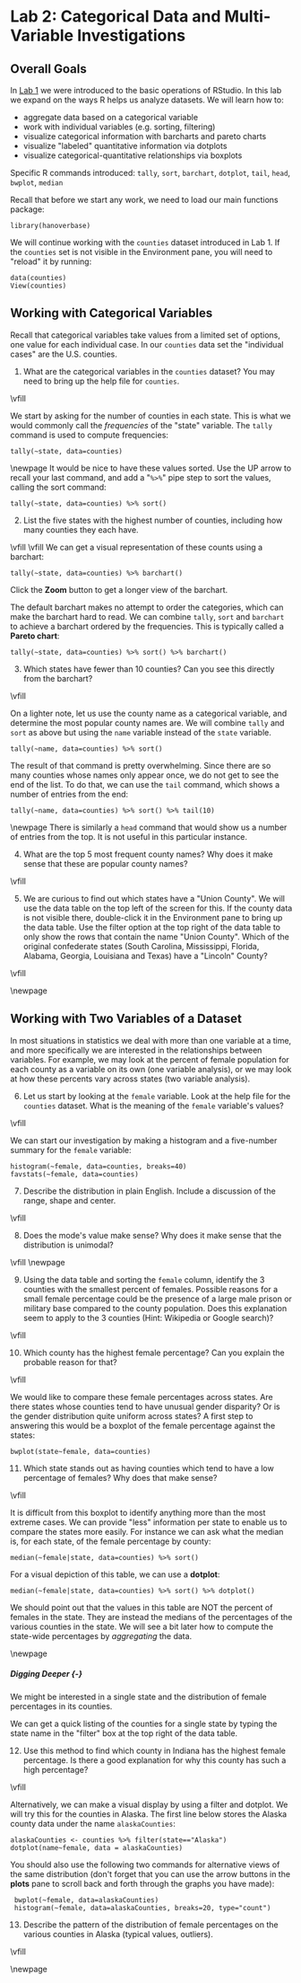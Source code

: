 # Lab 2: Categorical Data and Multi-Variable Investigations

## Overall Goals

In [Lab 1](Lab1Instructions.md) we were introduced to the basic operations of RStudio. In this lab we expand on the ways R helps us analyze datasets. We will learn how to:

- aggregate data based on a categorical variable
- work with individual variables (e.g. sorting, filtering)
- visualize categorical information with barcharts and pareto charts
- visualize "labeled" quantitative information via dotplots
- visualize categorical-quantitative relationships via boxplots

Specific R commands introduced: `tally`, `sort`, `barchart`, `dotplot`, `tail`, `head`, `bwplot`, `median`


Recall that before we start any work, we need to load our main functions package:
```{r}
library(hanoverbase)
```

We will continue working with the `counties` dataset introduced in Lab 1. If the `counties` set is not visible in the Environment pane, you will need to "reload" it by running:
```{r}
data(counties)
View(counties)
```

## Working with Categorical Variables

Recall that categorical variables take values from a limited set of options, one value for each individual case. In our `counties` data set the "individual cases" are the U.S. counties.

1. What are the categorical variables in the `counties` dataset? You may need to bring up the help file for `counties`.

\vfill

We start by asking for the number of counties in each state. This is what we would commonly call the *frequencies* of the "state" variable. The `tally` command is used to compute frequencies:
```{r}
tally(~state, data=counties)
```
\newpage
It would be nice to have these values sorted. Use the UP arrow to recall your last command, and add a "`%>%`" pipe step to sort the values, calling the sort command:
```{r}
tally(~state, data=counties) %>% sort()
```

2. List the five states with the highest number of counties, including how many counties they each have.

\vfill
\vfill
We can get a visual representation of these counts using a barchart:
```{r}
tally(~state, data=counties) %>% barchart()
```
Click the **Zoom** button to get a longer view of the barchart.

The default barchart makes no attempt to order the categories, which can make the barchart hard to read. We can combine `tally`, `sort` and `barchart` to achieve a barchart ordered by the frequencies. This is typically called a **Pareto chart**:
```{r}
tally(~state, data=counties) %>% sort() %>% barchart()
```

3. Which states have fewer than 10 counties? Can you see this directly from the barchart?

\vfill

On a lighter note, let us use the county name as a categorical variable, and determine the most popular county names are. We will combine `tally` and `sort` as above but using the `name` variable instead of the `state` variable.
```{r}
tally(~name, data=counties) %>% sort()
```
The result of that command is pretty overwhelming. Since there are so many counties whose names only appear once, we do not get to see the end of the list. To do that, we can use the `tail` command, which shows a number of entries from the end:
```{r}
tally(~name, data=counties) %>% sort() %>% tail(10)
```
\newpage
There is similarly a `head` command that would show us a number of entries from the top. It is not useful in this particular instance.

4. What are the top 5 most frequent county names? Why does it make sense that these are popular county names?

\vfill

5. We are curious to find out which states have a "Union County". We will use the data table on the top left of the screen for this. If the county data is not visible there, double-click it in the Environment pane to bring up the data table. Use the filter option at the top right of the data table to only show the rows that contain the name "Union County". Which of the original confederate states (South Carolina, Mississippi, Florida, Alabama, Georgia, Louisiana and Texas) have a "Lincoln" County?

\vfill

\newpage
## Working with Two Variables of a Dataset

In most situations in statistics we deal with more than one variable at a time, and more specifically we are interested in the relationships between variables. For example, we may look at the percent of female population for each county as a variable on its own (one variable analysis), or we may look at how these percents vary across states (two variable analysis).

6. Let us start by looking at the `female` variable. Look at the help file for the `counties` dataset. What is the meaning of the `female` variable's values?

\vfill

We can start our investigation by making a histogram and a five-number summary for the `female` variable:
```{r}
histogram(~female, data=counties, breaks=40)
favstats(~female, data=counties)
```

7. Describe the distribution in plain English. Include a discussion of the range, shape and center.

\vfill

8. Does the mode's value make sense? Why does it make sense that the distribution is unimodal?

\vfill
\newpage

9. Using the data table and sorting the `female` column, identify the 3 counties with the smallest percent of females. Possible reasons for a small female percentage could be the presence of a large male prison or military base compared to the county population. Does this explanation seem to apply to the 3 counties (Hint: Wikipedia or Google search)?

\vfill

10. Which county has the highest female percentage? Can you explain the probable reason for that?

\vfill

We would like to compare these female percentages across states. Are there states whose counties tend to have unusual gender disparity? Or is the gender distribution quite uniform across states? A first step to answering this would be a boxplot of the female percentage against the states:
```{r}
bwplot(state~female, data=counties)
```

11. Which state stands out as having counties which tend to have a low percentage of females? Why does that make sense?

\vfill

It is difficult from this boxplot to identify anything more than the most extreme cases. We can provide "less" information per state to enable us to compare the states more easily. For instance we can ask what the median is, for each state, of the female percentage by county:
```{r}
median(~female|state, data=counties) %>% sort()
```

For a visual depiction of this table, we can use a **dotplot**:
```{r}
median(~female|state, data=counties) %>% sort() %>% dotplot()
```
We should point out that the values in this table are NOT the percent of females in the state. They are instead the medians of the percentages of the various counties in the state. We will see a bit later how to compute the state-wide percentages by *aggregating* the data.

\newpage

##### Digging Deeper {-}

We might be interested in a single state and the distribution of female percentages in its counties.

We can get a quick listing of the counties for a single state by typing the state name in the "filter" box at the top right of the data table.

12. Use this method to find which county in Indiana has the highest female percentage. Is there a good explanation for why this county has such a high percentage?

\vfill

Alternatively, we can make a visual display by using a filter and dotplot. We will try this for the counties in Alaska. The first line below stores the Alaska county data under the name `alaskaCounties`:
```{r}
alaskaCounties <- counties %>% filter(state=="Alaska")
dotplot(name~female, data = alaskaCounties)
```

You should also use the following two commands for alternative views of the same distribution (don't forget that you can use the arrow buttons in the **plots** pane to scroll back and forth through the graphs you have made):
```{r}
 bwplot(~female, data=alaskaCounties)
 histogram(~female, data=alaskaCounties, breaks=20, type="count")
```

13. Describe the pattern of the distribution of female percentages on the various counties in Alaska (typical values, outliers).

\vfill

\newpage
